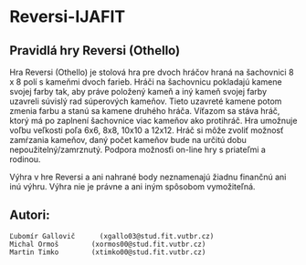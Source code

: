 # Reversi-IJAFIT
Pravidlá hry Reversi (Othello)
----------------------------------
Hra Reversi (Othello) je stolová hra pre dvoch hráčov hraná na šachovnici 8 x 8 polí s kameňmi dvoch farieb.
Hráči na šachovnicu pokladajú kamene svojej farby tak, aby práve položený kameň a iný kameň svojej farby uzavreli súvislý rad súperových kameňov. Tieto uzavreté kamene potom zmenia farbu a stanú sa kamene druhého hráča. Víťazom sa stáva hráč, ktorý má po zaplnení šachovnice viac kameňov ako protihráč.
Hra umožnuje voľbu veľkosti poľa 6x6, 8x8, 10x10 a 12x12.
Hráč si môže zvoliť možnosť zamŕzania kameňov, daný počet kameňov bude na určitú dobu nepoužitelný/zamrznutý.
Podpora možnosťi on-line hry s priateľmi a rodinou.

Výhra v hre Reversi a ani nahrané body neznamenajú žiadnu finančnú ani inú výhru. Výhra nie je právne a ani iným spôsobom vymožiteľná.

Autori:
-------------------------------------------------
	Ľubomír Gallovič	  (xgallo03@stud.fit.vutbr.cz)
	Michal Ormoš		(xormos00@stud.fit.vutbr.cz)
	Martin Timko    	(xtimko00@stud.fit.vutbr.cz)
